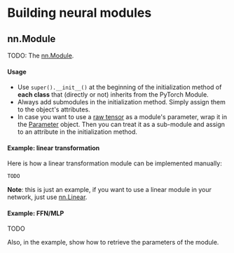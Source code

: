 # Building neural modules

<!-- START doctoc generated TOC please keep comment here to allow auto update -->
<!-- DON'T EDIT THIS SECTION, INSTEAD RE-RUN doctoc TO UPDATE -->


<!-- END doctoc generated TOC please keep comment here to allow auto update -->


## nn.Module

TODO: The [nn.Module][module].

#### Usage

* Use `super().__init__()` at the beginning of the initialization method of
  **each class** that (directly or not) inherits from the PyTorch Module.
* Always add submodules in the initialization method.  Simply assign them to
  the object's attributes.
* In case you want to use a [raw
  tensor](https://pytorch.org/docs/stable/tensors.html#torch.Tensor) as a
  module's parameter, wrap it in the
  [Parameter](https://pytorch.org/docs/master/nn.html#torch.nn.Parameter)
  object.  Then you can treat it as a sub-module and assign to an attribute in
  the initialization method.

#### Example: linear transformation

Here is how a linear transformation module can be implemented manually:
```python
TODO
```

**Note**: this is just an example, if you want to use a linear module in your
network, just use [nn.Linear][linear].

#### Example: FFN/MLP

TODO

Also, in the example, show how to retrieve the parameters of the module.


[module]: https://pytorch.org/docs/1.6.0/generated/torch.nn.Module.html?highlight=module#torch.nn.Module "PyTorch neural module"
[linear]: https://pytorch.org/docs/1.6.0/generated/torch.nn.Linear.html?highlight=linear#torch.nn.Linear "Linear nn.Module"
